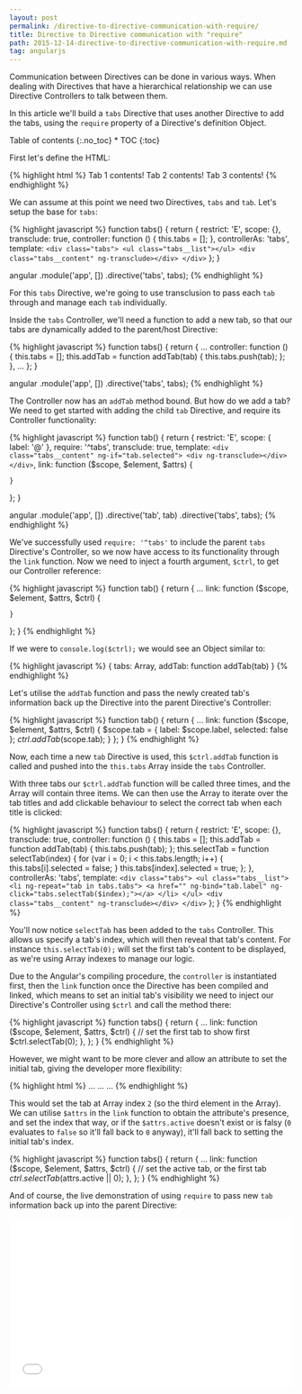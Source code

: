 ```yaml
---
layout: post
permalink: /directive-to-directive-communication-with-require/
title: Directive to Directive communication with "require"
path: 2015-12-14-directive-to-directive-communication-with-require.md
tag: angularjs
---
```


Communication between Directives can be done in various ways. When dealing with Directives that have a hierarchical relationship we can use Directive Controllers to talk between them.

In this article we'll build a `tabs` Directive that uses another Directive to add the tabs, using the `require` property of a Directive's definition Object.

<div class="toc" markdown="1">
<span class="gamma">Table of contents</span>
{:.no_toc}
* TOC
{:toc}
</div>

First let's define the HTML:

{% highlight html %}
<tabs>
  <tab label="Tab 1">
    Tab 1 contents!
   </tab>
   <tab label="Tab 2">
    Tab 2 contents!
   </tab>
   <tab label="Tab 3">
    Tab 3 contents!
   </tab>
</tabs>
{% endhighlight %}

We can assume at this point we need two Directives, `tabs` and `tab`. Let's setup the base for `tabs`:

{% highlight javascript %}
function tabs() {
  return {
    restrict: 'E',
    scope: {},
    transclude: true,
    controller: function () {
      this.tabs = [];
    },
    controllerAs: 'tabs',
    template: `
      <div class="tabs">
        <ul class="tabs__list"></ul>
        <div class="tabs__content" ng-transclude></div>
      </div>
    `
  };
}

angular
  .module('app', [])
  .directive('tabs', tabs);
{% endhighlight %}

For this `tabs` Directive, we're going to use transclusion to pass each `tab` through and manage each `tab` individually.

Inside the `tabs` Controller, we'll need a function to add a new tab, so that our tabs are dynamically added to the parent/host Directive:

{% highlight javascript %}
function tabs() {
  return {
    ...
    controller: function () {
      this.tabs = [];
      this.addTab = function addTab(tab) {
        this.tabs.push(tab);
      };
    },
    ...
  };
}

angular
  .module('app', [])
  .directive('tabs', tabs);
{% endhighlight %}

The Controller now has an `addTab` method bound. But how do we add a tab? We need to get started with adding the child `tab` Directive, and require its Controller functionality:

{% highlight javascript %}
function tab() {
  return {
    restrict: 'E',
    scope: {
      label: '@'
    },
    require: '^tabs',
    transclude: true,
    template: `
      <div class="tabs__content" ng-if="tab.selected">
        <div ng-transclude></div>
      </div>
    `,
    link: function ($scope, $element, $attrs) {
      
    }
  };
}

angular
  .module('app', [])
  .directive('tab', tab)
  .directive('tabs', tabs);
{% endhighlight %}

We've successfully used `require: '^tabs'` to include the parent `tabs` Directive's Controller, so we now have access to its functionality through the `link` function. Now we need to inject a fourth argument, `$ctrl`, to get our Controller reference:

{% highlight javascript %}
function tab() {
  return {
    ...
    link: function ($scope, $element, $attrs, $ctrl) {
      
    }
  };
}
{% endhighlight %}

If we were to `console.log($ctrl);` we would see an Object similar to:

{% highlight javascript %}
{
  tabs: Array,
  addTab: function addTab(tab)
}
{% endhighlight %}

Let's utilise the `addTab` function and pass the newly created tab's information back up the Directive into the parent Directive's Controller:

{% highlight javascript %}
function tab() {
  return {
    ...
    link: function ($scope, $element, $attrs, $ctrl) {
      $scope.tab = {
        label: $scope.label,
        selected: false
      };
      $ctrl.addTab($scope.tab);
    }
  };
}
{% endhighlight %}

Now, each time a new `tab` Directive is used, this `$ctrl.addTab` function is called and pushed into the `this.tabs` Array inside the `tabs` Controller.

With three tabs our `$ctrl.addTab` function will be called three times, and the Array will contain three items. We can then use the Array to iterate over the tab titles and add clickable behaviour to select the correct tab when each title is clicked:

{% highlight javascript %}
function tabs() {
  return {
    restrict: 'E',
    scope: {},
    transclude: true,
    controller: function () {
      this.tabs = [];
      this.addTab = function addTab(tab) {
        this.tabs.push(tab);
      };
      this.selectTab = function selectTab(index) {
        for (var i = 0; i < this.tabs.length; i++) {
          this.tabs[i].selected = false;
        }
        this.tabs[index].selected = true;
      };
    },
    controllerAs: 'tabs',
    template: `
      <div class="tabs">
        <ul class="tabs__list">
          <li ng-repeat="tab in tabs.tabs">
            <a href="" ng-bind="tab.label" ng-click="tabs.selectTab($index);"></a>
          </li>
        </ul>
        <div class="tabs__content" ng-transclude></div>
      </div>
    `
  };
}
{% endhighlight %}

You'll now notice `selectTab` has been added to the `tabs` Controller. This allows us specify a tab's index, which will then reveal that tab's content. For instance `this.selectTab(0);` will set the first tab's content to be displayed, as we're using Array indexes to manage our logic.

Due to the Angular's compiling procedure, the `controller` is instantiated first, then the `link` function once the Directive has been compiled and linked, which means to set an initial tab's visibility we need to inject our Directive's Controller using `$ctrl` and call the method there:

{% highlight javascript %}
function tabs() {
  return {
    ...
    link: function ($scope, $element, $attrs, $ctrl) {
      // set the first tab to show first
      $ctrl.selectTab(0);
    },
  };
}
{% endhighlight %}

However, we might want to be more clever and allow an attribute to set the initial tab, giving the developer more flexibility:

{% highlight html %}
<tabs active="2">
  <tab>...</tab>
  <tab>...</tab>
  <tab>...</tab>
</tabs>
{% endhighlight %}

This would set the tab at Array index `2` (so the third element in the Array). We can utilise `$attrs` in the `link` function to obtain the attribute's presence, and set the index that way, or if the `$attrs.active` doesn't exist or is falsy (`0` evaluates to `false` so it'll fall back to `0` anyway), it'll fall back to setting the initial tab's index.

{% highlight javascript %}
function tabs() {
  return {
    ...
    link: function ($scope, $element, $attrs, $ctrl) {
      // set the active tab, or the first tab
      $ctrl.selectTab($attrs.active || 0);
    },
  };
}
{% endhighlight %}

And of course, the live demonstration of using `require` to pass new `tab` information back up into the parent Directive:

<iframe width="100%" height="300" src="//jsfiddle.net/toddmotto/4comjcdm/embedded/result,js,html" allowfullscreen="allowfullscreen" frameborder="0"></iframe>
